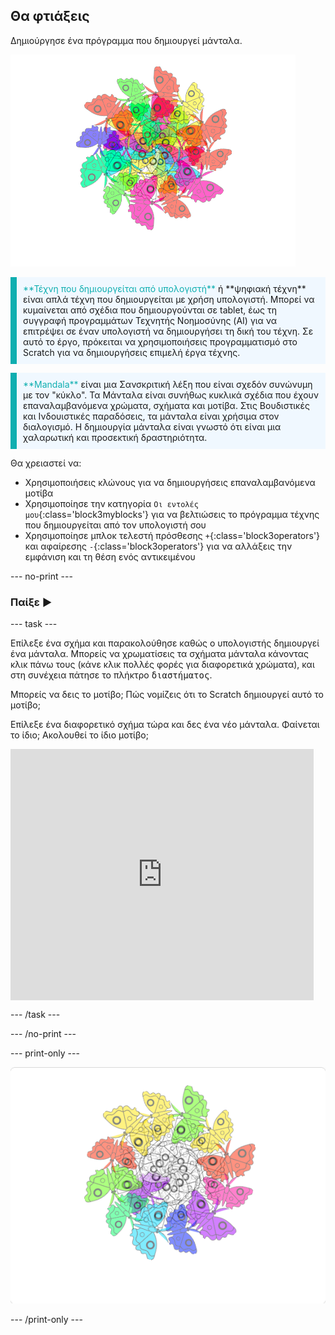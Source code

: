 ## Θα φτιάξεις

Δημιούργησε ένα πρόγραμμα που δημιουργεί μάνταλα.

![Παράδειγμα μιας πολύχρωμης πεταλούδας μάνταλα.](images/mandala.png)

<p style="border-left: solid; border-width:10px; border-color: #0faeb0; background-color: aliceblue; padding: 10px;">
<span style="color: #0faeb0">**Τέχνη που δημιουργείται από υπολογιστή**</span> ή **ψηφιακή τέχνη** είναι απλά τέχνη που δημιουργείται με χρήση υπολογιστή. Μπορεί να κυμαίνεται από σχέδια που δημιουργούνται σε tablet, έως τη συγγραφή προγραμμάτων Τεχνητής Νοημοσύνης (AI) για να επιτρέψει σε έναν υπολογιστή να δημιουργήσει τη δική του τέχνη. Σε αυτό το έργο, πρόκειται να χρησιμοποιήσεις προγραμματισμό στο Scratch για να δημιουργήσεις επιμελή έργα τέχνης.
</p>

<p style="border-left: solid; border-width:10px; border-color: #0faeb0; background-color: aliceblue; padding: 10px;">
<span style="color: #0faeb0">**Mandala**</span> είναι μια Σανσκριτική λέξη που είναι σχεδόν συνώνυμη με τον "κύκλο". Τα Μάνταλα είναι συνήθως κυκλικά σχέδια που έχουν επαναλαμβανόμενα χρώματα, σχήματα και μοτίβα. Στις Βουδιστικές και Ινδουιστικές παραδόσεις, τα μάνταλα είναι χρήσιμα στον διαλογισμό. Η δημιουργία μάνταλα είναι γνωστό ότι είναι μια χαλαρωτική και προσεκτική δραστηριότητα.
</p>

Θα χρειαστεί να:
+ Χρησιμοποιήσεις κλώνους για να δημιουργήσεις επαναλαμβανόμενα μοτίβα
+ Χρησιμοποίησε την κατηγορία `Οι εντολές μου`{:class='block3myblocks'} για να βελτιώσεις το πρόγραμμα τέχνης που δημιουργείται από τον υπολογιστή σου
+ Χρησιμοποίησε μπλοκ τελεστή πρόσθεσης `+`{:class='block3operators'} και αφαίρεσης `-`{:class='block3operators'} για να αλλάξεις την εμφάνιση και τη θέση ενός αντικειμένου

--- no-print ---

### Παίξε ▶️

--- task ---

<div style="display: flex; flex-wrap: wrap">

<div style="flex-basis: 175px; flex-grow: 1">  
Επίλεξε ένα σχήμα και παρακολούθησε καθώς ο υπολογιστής δημιουργεί ένα μάνταλα. Μπορείς να χρωματίσεις τα σχήματα μάνταλα κάνοντας κλικ πάνω τους (κάνε κλικ πολλές φορές για διαφορετικά χρώματα), και στη συνέχεια πάτησε το πλήκτρο <kbd>διαστήματος</kbd>.

Μπορείς να δεις το μοτίβο; Πώς νομίζεις ότι το Scratch δημιουργεί αυτό το μοτίβο;

Επίλεξε ένα διαφορετικό σχήμα τώρα και δες ένα νέο μάνταλα. Φαίνεται το ίδιο; Ακολουθεί το ίδιο μοτίβο;

</div>

<iframe src="https://scratch.mit.edu/projects/936668879/embed" allowtransparency="true" width="485" height="402" frameborder="0" scrolling="no" allowfullscreen></iframe>
</div>

--- /task ---

--- /no-print ---

--- print-only ---

![Ολοκληρωμένο έργο](images/showcase_static.png)

--- /print-only ---
